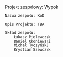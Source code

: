 Projekt zespołowy: Wypok

    Nazwa zespołu: KoD

    Opis Projektu: TBA

    Skład zespołu:
        Łukasz Mielewczyk
        Daniel Okoniewski
        Michał Tyczyński
        Krystian Szewczyk
